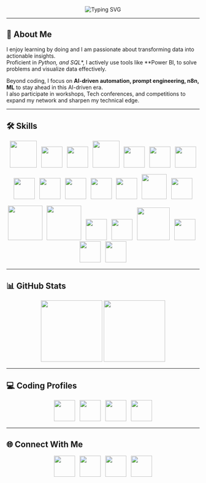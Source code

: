 <p align="center">
  <img src="https://readme-typing-svg.demolab.com?font=Fira+Code&weight=600&size=28&duration=3000&pause=800&color=32CD32&center=true&vCenter=true&width=800&repeat=true&lines=Hello%20%F0%9F%91%8B%2C%20I%27m%20Teja;Data%20Analytics;Fullstack%20Dev;AI%20Enthusiast" alt="Typing SVG" />
</p>


---

## 🚀 About Me  
I enjoy learning by doing and I am passionate about transforming data into actionable insights.  
Proficient in *Python, and SQL**, I actively use tools like **Power BI,  to solve problems and visualize data effectively.  

Beyond coding, I focus on **AI-driven automation, prompt engineering, n8n, ML** to stay ahead in this AI-driven era.  
I also participate in workshops, Tech conferences, and competitions to expand my network and sharpen my technical edge.  

---

## 🛠️ Skills  

<p align="center">
  <img src="https://cdn-icons-png.flaticon.com/512/226/226777.png" width="70"/>&nbsp;&nbsp;
  <img src="https://upload.wikimedia.org/wikipedia/commons/c/c3/Python-logo-notext.svg" width="55"/>&nbsp;&nbsp;
  <img src="https://cdn-icons-png.flaticon.com/512/4248/4248443.png" width="55"/>&nbsp;&nbsp;
  <img src="https://upload.wikimedia.org/wikipedia/en/d/dd/MySQL_logo.svg" width="70"/>&nbsp;&nbsp;
  <img src="https://s3.amazonaws.com/codechef_shared/press/CodeChef_Logo.png" width="55"/>&nbsp;&nbsp;
  <img src="https://cdn-icons-png.flaticon.com/512/919/919825.png" width="55"/>&nbsp;&nbsp;
  <img src="https://cdn.worldvectorlogo.com/logos/react-2.svg" width="55"/>
</p>

<p align="center">
  <img src="https://cdn-icons-png.flaticon.com/512/732/732212.png" width="55"/>&nbsp;&nbsp;
  <img src="https://cdn-icons-png.flaticon.com/512/732/732190.png" width="55"/>&nbsp;&nbsp;
  <img src="https://cdn-icons-png.flaticon.com/512/5968/5968292.png" width="55"/>&nbsp;&nbsp;
  <img src="https://cdn.worldvectorlogo.com/logos/tailwindcss.svg" width="55"/>&nbsp;&nbsp;
  <img src="https://cdn.worldvectorlogo.com/logos/git-icon.svg" width="55"/>&nbsp;&nbsp;
  <img src="https://cdn-icons-png.flaticon.com/512/919/919853.png" width="65"/>&nbsp;&nbsp;
  <img src="https://cdn-icons-png.flaticon.com/512/733/733553.png" width="55"/>
</p>

<p align="center">
  <img src="https://upload.wikimedia.org/wikipedia/commons/3/31/NumPy_logo_2020.svg" width="90"/>&nbsp;&nbsp;
  <img src="https://upload.wikimedia.org/wikipedia/commons/e/ed/Pandas_logo.svg" width="90"/>&nbsp;&nbsp;
  <img src="https://upload.wikimedia.org/wikipedia/commons/8/84/Matplotlib_icon.svg" width="55"/>&nbsp;&nbsp;
  <img src="https://seaborn.pydata.org/_images/logo-mark-lightbg.svg" width="55"/>&nbsp;&nbsp;
  <img src="https://pytorch.org/assets/images/pytorch-logo.png" width="85"/>&nbsp;&nbsp;
  <img src="https://cdn.worldvectorlogo.com/logos/tensorflow-2.svg" width="55"/>&nbsp;&nbsp;
  <img src="https://upload.wikimedia.org/wikipedia/commons/c/cf/New_Power_BI_Logo.svg" width="55"/>&nbsp;&nbsp;
  <img src="https://cdn.worldvectorlogo.com/logos/tableau-software.svg" width="55"/>
</p>

---

## 📊 GitHub Stats  

<p align="center">
  <img src="https://github-readme-stats.vercel.app/api?username=Rdevendharreddy&show_icons=true&theme=github_dark&include_all_commits=true&count_private=true&title_color=228B22&icon_color=228B22&text_color=228B22&bg_color=0D1117" height="160"/>
  <img src="https://github-readme-streak-stats.herokuapp.com/?user=R.Devendhar reddy&theme=dark&background=0D1117&ring=228B22&fire=228B22&currStreakLabel=228B22&sideLabels=228B22&dates=228B22" height="160"/>
</p>

---

## 💻 Coding Profiles  

<p align="center">
  <a href="https://leetcode.com/tejamallam026" target="_blank"><img src="https://upload.wikimedia.org/wikipedia/commons/1/19/LeetCode_logo_black.png" width="55"/></a>&nbsp;&nbsp;
  <a href="https://www.codechef.com/users/tejamallam" target="_blank"><img src="https://s3.amazonaws.com/codechef_shared/press/CodeChef_Logo.png" width="55"/></a>&nbsp;&nbsp;
  <a href="https://www.hackerrank.com/mallamteja" target="_blank"><img src="https://cdn.worldvectorlogo.com/logos/hackerrank.svg" width="55"/></a>&nbsp;&nbsp;
   <a href="https://auth.geeksforgeeks.org/user/mallamsi8z/" target="_blank"><img src="https://upload.wikimedia.org/wikipedia/commons/4/43/GeeksforGeeks.svg" width="55"/></a>
</p>

---

## 🌐 Connect With Me  

<p align="center">
  <a href="https://www.linkedin.com/in/r.devendhar reddy/" target="_blank"><img src="https://cdn-icons-png.flaticon.com/512/174/174857.png" width="55"/></a>&nbsp;&nbsp;
  <a href="https://x.com/Mallam_Teja?s=09" target="_blank"><img src="https://cdn-icons-png.flaticon.com/512/5969/5969020.png" width="55"/></a>&nbsp;&nbsp;
  <a href="https://www.reddit.com/user/Salt_Owl5906/" target="_blank"><img src="https://cdn-icons-png.flaticon.com/512/3670/3670226.png" width="55"/></a>&nbsp;&nbsp;
  <a href="https://github.com/Rdevendharreddy" target="_blank"><img src="https://cdn-icons-png.flaticon.com/512/733/733609.png" width="55"/></a>
</p>
